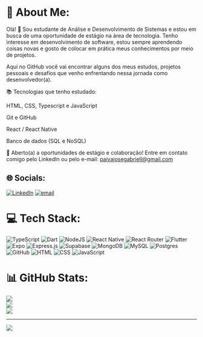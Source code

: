 # 💫 About Me:
Olá! 👋
Sou estudante de Análise e Desenvolvimento de Sistemas e estou em busca de uma oportunidade de estágio na área de tecnologia. Tenho interesse em desenvolvimento de software, estou sempre aprendendo coisas novas e gosto de colocar em prática meus conhecimentos por meio de projetos.

Aqui no GitHub você vai encontrar alguns dos meus estudos, projetos pessoais e desafios que venho enfrentando nessa jornada como desenvolvedor(a).

📚 Tecnologias que tenho estudado:

HTML, CSS, Typescript e JavaScript

Git e GitHub

React / React Native

Banco de dados (SQL e NoSQL)

💼 Aberto(a) a oportunidades de estágio e colaboração!
Entre em contato comigo pelo LinkedIn ou pelo e-mail: paivajosegabriell@gmail.com


## 🌐 Socials:
[![LinkedIn](https://img.shields.io/badge/LinkedIn-%230077B5.svg?logo=linkedin&logoColor=white)](https://www.linkedin.com/in/gabriel-paiva-1a0b44347/) [![email](https://img.shields.io/badge/Email-D14836?logo=gmail&logoColor=white)](mailto:paivajosegabriel@gmail.com) 

# 💻 Tech Stack:
![TypeScript](https://img.shields.io/badge/typescript-%23007ACC.svg?style=for-the-badge&logo=typescript&logoColor=white) ![Dart](https://img.shields.io/badge/dart-%230175C2.svg?style=for-the-badge&logo=dart&logoColor=white) ![NodeJS](https://img.shields.io/badge/node.js-6DA55F?style=for-the-badge&logo=node.js&logoColor=white) ![React Native](https://img.shields.io/badge/react_native-%2320232a.svg?style=for-the-badge&logo=react&logoColor=%2361DAFB) ![React Router](https://img.shields.io/badge/React_Router-CA4245?style=for-the-badge&logo=react-router&logoColor=white) ![Flutter](https://img.shields.io/badge/Flutter-%2302569B.svg?style=for-the-badge&logo=Flutter&logoColor=white) ![Expo](https://img.shields.io/badge/expo-1C1E24?style=for-the-badge&logo=expo&logoColor=#D04A37) ![Express.js](https://img.shields.io/badge/express.js-%23404d59.svg?style=for-the-badge&logo=express&logoColor=%2361DAFB) ![Supabase](https://img.shields.io/badge/Supabase-3ECF8E?style=for-the-badge&logo=supabase&logoColor=white) ![MongoDB](https://img.shields.io/badge/MongoDB-%234ea94b.svg?style=for-the-badge&logo=mongodb&logoColor=white) ![MySQL](https://img.shields.io/badge/mysql-4479A1.svg?style=for-the-badge&logo=mysql&logoColor=white) ![Postgres](https://img.shields.io/badge/postgres-%23316192.svg?style=for-the-badge&logo=postgresql&logoColor=white) ![GitHub](https://img.shields.io/badge/github-%23121011.svg?style=for-the-badge&logo=github&logoColor=white) ![HTML](https://img.shields.io/badge/-HTML5-E34F26?style=flat&logo=html5&logoColor=white) ![CSS](https://img.shields.io/badge/-CSS3-1572B6?style=flat&logo=css3) ![JavaScript](https://img.shields.io/badge/-JavaScript-F7DF1E?style=flat&logo=javascript&logoColor=black)
# 📊 GitHub Stats:
![](https://github-readme-stats.vercel.app/api?username=777-JG&theme=dark&hide_border=false&include_all_commits=false&count_private=false)<br/>
![](https://nirzak-streak-stats.vercel.app/?user=777-JG&theme=dark&hide_border=false)<br/>
![](https://github-readme-stats.vercel.app/api/top-langs/?username=777-JG&theme=dark&hide_border=false&include_all_commits=false&count_private=false&layout=compact)

---
[![](https://visitcount.itsvg.in/api?id=777-JG&icon=0&color=0)](https://visitcount.itsvg.in)

<!-- Proudly created with GPRM ( https://gprm.itsvg.in ) -->
